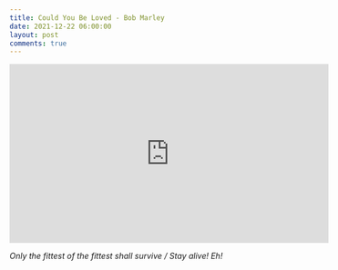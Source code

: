```yaml
---
title: Could You Be Loved - Bob Marley
date: 2021-12-22 06:00:00
layout: post
comments: true
---
```


<iframe width="560" height="315" src="https://www.youtube.com/embed/pOm4MYha9jg" title="YouTube video player" frameborder="0" allow="accelerometer; autoplay; clipboard-write; encrypted-media; gyroscope; picture-in-picture" allowfullscreen></iframe>

*Only the fittest of the fittest shall survive  / Stay alive! Eh!*

